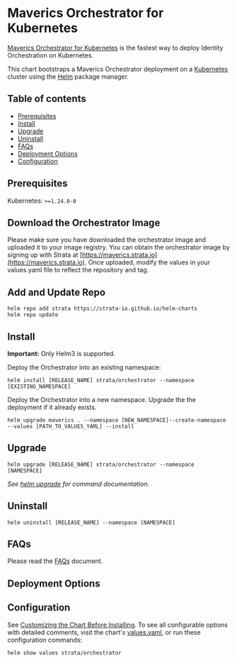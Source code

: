 # Maverics Orchestrator for Kubernetes

[Maverics Orchestrator for Kubernetes](https://strata-io.github.io/helm-charts) is
the fastest way to deploy Identity Orchestration on Kubernetes.

This chart bootstraps a Maverics Orchestrator deployment on a
[Kubernetes](http://kubernetes.io) cluster using the [Helm](https://helm.sh) package
manager.

## Table of contents

- [Prerequisites](#prerequisites)
- [Install](#install)
- [Upgrade](#upgrade)
- [Uninstall](#uninstall)
- [FAQs](#faqs)
- [Deployment Options](#deployment-options)
- [Configuration](#configuration)

## Prerequisites

Kubernetes: `>=1.24.0-0`

## Download the Orchestrator Image

Please make sure you have downloaded the orchestrator image and uploaded it to your image registry. You can obtain the orchestrator image by signing up with Strata at [https://maverics.strata.io](https://maverics.strata.io). Once uploaded, modify the values in your values.yaml file to reflect the repository and tag.


## Add and Update Repo

```console
helm repo add strata https://strata-io.github.io/helm-charts
helm repo update
```



## Install

**Important:** Only Helm3 is supported.

Deploy the Orchestrator into an existing namespace:
```console
helm install [RELEASE_NAME] strata/orchestrator --namespace [EXISTING_NAMESPACE]
```

Deploy the Orchestrator into a new namespace. Upgrade the the deployment if it
already exists.
```console
helm upgrade maverics . --namespace [NEW_NAMESPACE]--create-namespace --values [PATH_TO_VALUES_YAML] --install
```

## Upgrade
```console
helm upgrade [RELEASE_NAME] strata/orchestrator --namespace [NAMESPACE]
```

_See [helm upgrade](https://helm.sh/docs/helm/helm_upgrade/) for command documentation._

## Uninstall
```console
helm uninstall [RELEASE_NAME] --namespace [NAMESPACE]
```

## FAQs

Please read the
[FAQs](./FAQs.md)
document.

## Deployment Options

## Configuration

See [Customizing the Chart Before Installing](https://helm.sh/docs/intro/using_helm/#customizing-the-chart-before-installing). To see all configurable options with detailed comments, visit the chart's [values.yaml](./values.yaml), or run these configuration commands:

```console
helm show values strata/orchestrator
```
